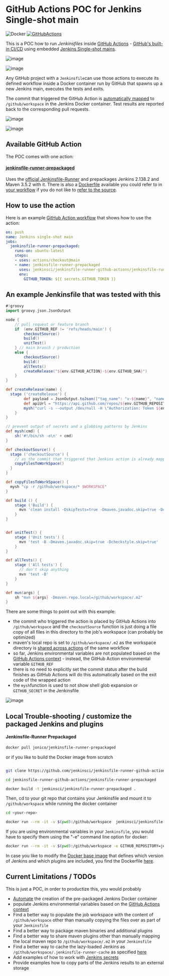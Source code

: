 # GitHub Actions POC for Jenkins Single-shot main

![Docker](https://github.com/jenkinsci/jenkinsfile-runner-github-actions/workflows/Docker/badge.svg)
[![GitHubActions](https://img.shields.io/badge/listed%20on-GitHubActions-blue.svg)](https://github-actions.netlify.com/jenkins-single-shot)

This is a POC how to run _Jenkinsfiles_ inside [GitHub Actions](https://github.blog/2019-08-08-github-actions-now-supports-ci-cd/) - [GitHub's built-in CI/CD](https://github.com/features/actions) using embedded [Jenkins Single-shot mains](https://schd.ws/hosted_files/devopsworldjenkinsworld2018/8f/DWJW2018%20-%20A%20Cloud%20Native%20Jenkins.pdf).

![image](https://user-images.githubusercontent.com/1872314/62877764-0ca51e00-bd28-11e9-9f6e-afb3ee77c4f9.png)

![image](https://user-images.githubusercontent.com/1872314/47345918-3b280e80-d6ac-11e8-9f44-8cc02754f691.png)


Any GitHub project with a ```Jenkinsfile```can use those actions to execute its defined workflow inside a Docker container run by GitHub that spawns up a new Jenkins main, executes the tests and exits.

The commit that triggered the GitHub Action is [automatically mapped](https://help.github.com/en/articles/virtual-environments-for-github-actions#filesystems-on-github-hosted-machines) to ```/github/workspace``` in the Jenkins Docker container. Test results are reported back to the corresponding pull requests.

![image](https://user-images.githubusercontent.com/1872314/62881120-4fb6bf80-bd2f-11e9-8609-3f906b2c00f3.png)

![image](https://user-images.githubusercontent.com/1872314/62953641-2d37ab80-bdee-11e9-8624-1ce4bf413b07.png)



## Available GitHub Action

The POC comes with one action:

#### [jenkinsfile-runner-prepackaged](https://github.com/jenkinsci/jenkinsfile-runner-github-actions/tree/main/jenkinsfile-runner-prepackaged)

Uses the [official Jenkinsfile-Runner](https://github.com/jenkinsci/jenkinsfile-runner) and prepackages Jenkins 2.138.2 and Maven 3.5.2 with it. There is also a [Dockerfile](https://hub.docker.com/r/jonico/jenkinsfile-runner-prepackaged/) available you could refer to in [your workflow](https://help.github.com/articles/about-github-actions/#about-workflows) if you do not like to [refer to the source](https://github.com/jenkinsci/jenkinsfile-runner-github-actions/tree/main/jenkinsfile-runner-prepackaged).

## How to use the action

Here is an example [GitHub Action workflow](https://help.github.com/en/articles/configuring-a-workflow) that shows how to use the action:

```yaml
on: push
name: Jenkins single-shot main
jobs:
  jenkinsfile-runner-prepackaged:
    runs-on: ubuntu-latest
    steps:
    - uses: actions/checkout@main
    - name: jenkinsfile-runner-prepackaged
      uses: jenkinsci/jenkinsfile-runner-github-actions/jenkinsfile-runner-prepackaged@main
      env:
        GITHUB_TOKEN: ${{ secrets.GITHUB_TOKEN }}
```

## An example Jenkinsfile that was tested with this

```groovy
#!groovy
import groovy.json.JsonOutput

node {
    // pull request or feature branch
    if  (env.GITHUB_REF != 'refs/heads/main') {
        checkoutSource()
        build()
        unitTest()
    } // main branch / production
    else {
        checkoutSource()
        build()
        allTests()
        createRelease("${env.GITHUB_ACTION}-${env.GITHUB_SHA}")
    }
}

def createRelease(name) {
  stage ('createRelease') {
        def payload = JsonOutput.toJson(["tag_name": "v-${name}", "name": "GitHub Action triggered release: ${name}", "body": "This release has been created with the help of a Jenkins single-shot main running inside of a GitHub Action. For more details visit https://github.com/jonico/jenkinsfile-runner-github-actions"])
        def apiUrl = "https://api.github.com/repos/${env.GITHUB_REPOSITORY}/releases"
        mysh("curl -s --output /dev/null -H \"Authorization: Token ${env.GITHUB_TOKEN}\" -H \"Accept: application/json\" -H \"Content-type: application/json\" -X POST -d '${payload}' ${apiUrl}")
    }
}

// prevent output of secrets and a globbing patterns by Jenkins
def mysh(cmd) {
    sh('#!/bin/sh -e\n' + cmd)
}

def checkoutSource() {
  stage ('checkoutSource') {
    // as the commit that triggered that Jenkins action is already mapped to /github/workspace, we just copy that to the workspace
    copyFilesToWorkSpace()
  }
}

def copyFilesToWorkSpace() {
  mysh "cp -r /github/workspace/* $WORKSPACE"
}

def build () {
    stage ('Build') {
      mvn 'clean install -DskipTests=true -Dmaven.javadoc.skip=true -Dcheckstyle.skip=true -B -V'
    }
}


def unitTest() {
    stage ('Unit tests') {
      mvn 'test -B -Dmaven.javadoc.skip=true -Dcheckstyle.skip=true'
    }
}

def allTests() {
    stage ('All tests') {
      // don't skip anything
      mvn 'test -B'
    }
}

def mvn(args) {
    sh "mvn ${args} -Dmaven.repo.local=/github/workspace/.m2"
}
```

There are some things to point out with this example:
* the commit who triggered the action is placed by GitHub Actions into ```/github/workspace``` and the ```checkoutSource``` function is just doing a file copy of all files in this directory to the job's workspace (can probably be optimized)
* maven's local repo is set to ```/github/workspace/.m2``` as the workspace directory is [shared across actions](https://developer.github.com/actions/creating-github-actions/accessing-the-runtime-environment/#filesystem) of the same workflow
* so far, Jenkins environmental variables are not populated based on the [GitHub Actions context](https://developer.github.com/actions/creating-github-actions/accessing-the-runtime-environment/#environment-variables) - instead, the GitHub Action environmental variable ```GITHUB_REF```
* there is no need to explicitly set the commit status after the build finishes as GitHub Actions will do this automatically based on the exit code of the wrapped action
* the ```mysh```function is used to not show shell glob expansion or ```GITHUB_SECRET``` in the Jenkinsfile


![image](https://user-images.githubusercontent.com/1872314/47358580-64579780-d6ca-11e8-8f75-484bdc661a10.png)


## Local Trouble-shooting / customize the packaged Jenkins and plugins

#### Jenkinsfile-Runner Prepackaged

```bash
docker pull jonico/jenkinsfile-runner-prepackaged
```

or if you like to build the Docker image from scratch

```bash

git clone https://github.com/jenkinsci/jenkinsfile-runner-github-actions.git

cd jenkinsfile-runner-github-actions/jenkinsfile-runner-prepackaged

docker build -t jenkinsci/jenkinsfile-runner-prepackaged .
```

Then, cd to your git repo that contains your Jenkinsfile and mount it to ```/github/workspace``` while running the docker container

```bash
cd <your-repo>

docker run --rm -it -v $(pwd):/github/workspace  jenkinsci/jenkinsfile-runner-prepackaged
```

If you are using environmental variables in your ```Jenkinsfile```, you would have to specify them using the "-e" command line option for docker:

```bash
docker run --rm -it -v $(pwd):/github/workspace -e GITHUB_REPOSITORY=jenkinsci/reading-time-app -e GITUB_GITHUB_REF=refs/heads/create-releases -e GITHUB_ACTION=jenkinsfile-runner-prepackaged -e GITHUB_SHA=mysha-3 -e GITHUB_TOKEN=<redacted> jenkinsci/jenkinsfile-runner-prepackaged
```

In case you like to modify the [Docker base image](https://hub.docker.com/r/jonico/jenkinsfile-runner-github-action/) that defines which version of Jenkins and which plugins are included, you find the Dockerfile [here](https://github.com/jenkinsci/jenkinsfile-runner/blob/main/Dockerfile).


## Current Limitations / TODOs

This is just a POC, in order to productize this, you would probably
* [Automate](https://jenkins.io/blog/2018/10/16/custom-war-packager/#jenkinsfile-runner-packaging) the creation of the pre-packaged Jenkins Docker container
* populate Jenkins environmental variables based on the [GitHub Actions context](https://developer.github.com/actions/creating-github-actions/accessing-the-runtime-environment/#environment-variables)
* Find a better way to populate the job workspace with the content of ```/github/workspace``` other than manually copying the files over as part of your ```Jenkinsfile```
* Find a better way to package maven binaries and additional plugins
* Find a better way to share maven plugins other than manually mapping the local maven repo to ```/github/workspace/.m2``` in your ```Jenkinsfile```
* Find a better way to cache the lazy-loaded Jenkins as ```/github/workspace/.jenkinsfile-runner-cache``` as specified [here](https://github.com/jonico/jenkinsfile-runner-github-actions/blob/main/jenkinsfile-runner-lazyloaded/Dockerfile#L19)
* Add examples of how to work with [Jenkins secrets](https://github.com/ndeloof/jenkinsfile-runner#sensitive-data)
* Provide examples how to copy parts of the Jenkins results to an external storage
